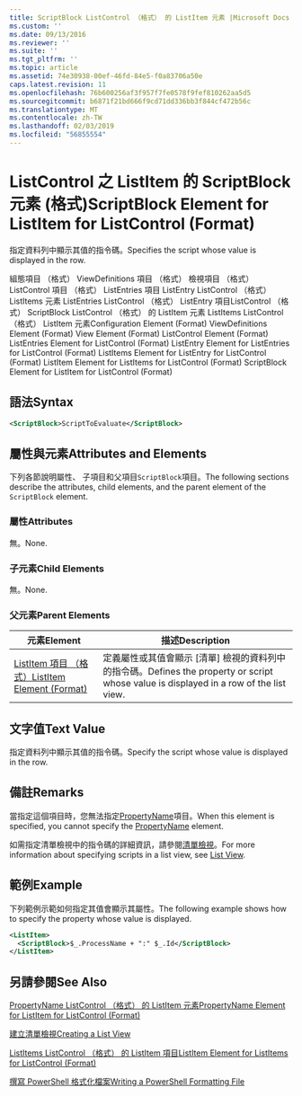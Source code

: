 ```yaml
---
title: ScriptBlock ListControl （格式） 的 ListItem 元素 |Microsoft Docs
ms.custom: ''
ms.date: 09/13/2016
ms.reviewer: ''
ms.suite: ''
ms.tgt_pltfrm: ''
ms.topic: article
ms.assetid: 74e30938-00ef-46fd-84e5-f0a83706a50e
caps.latest.revision: 11
ms.openlocfilehash: 76b600256af3f957f7fe0578f9fef810262aa5d5
ms.sourcegitcommit: b6871f21bd666f9cd71dd336bb3f844cf472b56c
ms.translationtype: MT
ms.contentlocale: zh-TW
ms.lasthandoff: 02/03/2019
ms.locfileid: "56855554"
---
```

# <a name="scriptblock-element-for-listitem-for-listcontrol-format"></a><span data-ttu-id="27b3a-102">ListControl 之 ListItem 的 ScriptBlock 元素 (格式)</span><span class="sxs-lookup"><span data-stu-id="27b3a-102">ScriptBlock Element for ListItem for ListControl (Format)</span></span>

<span data-ttu-id="27b3a-103">指定資料列中顯示其值的指令碼。</span><span class="sxs-lookup"><span data-stu-id="27b3a-103">Specifies the script whose value is displayed in the row.</span></span>

<span data-ttu-id="27b3a-104">組態項目 （格式） ViewDefinitions 項目 （格式） 檢視項目 （格式） ListControl 項目 （格式） ListEntries 項目 ListEntry ListControl （格式） ListItems 元素 ListEntries ListControl （格式） ListEntry 項目ListControl （格式） ScriptBlock ListControl （格式） 的 ListItem 元素 ListItems ListControl （格式） ListItem 元素</span><span class="sxs-lookup"><span data-stu-id="27b3a-104">Configuration Element (Format) ViewDefinitions Element (Format) View Element (Format) ListControl Element (Format) ListEntries Element for ListControl (Format) ListEntry Element for ListEntries for ListControl (Format) ListItems Element for ListEntry for ListControl (Format) ListItem Element for ListItems for ListControl (Format) ScriptBlock Element for ListItem for ListControl (Format)</span></span>

## <a name="syntax"></a><span data-ttu-id="27b3a-105">語法</span><span class="sxs-lookup"><span data-stu-id="27b3a-105">Syntax</span></span>

```xml
<ScriptBlock>ScriptToEvaluate</ScriptBlock>
```

## <a name="attributes-and-elements"></a><span data-ttu-id="27b3a-106">屬性與元素</span><span class="sxs-lookup"><span data-stu-id="27b3a-106">Attributes and Elements</span></span>

<span data-ttu-id="27b3a-107">下列各節說明屬性、 子項目和父項目`ScriptBlock`項目。</span><span class="sxs-lookup"><span data-stu-id="27b3a-107">The following sections describe the attributes, child elements, and the parent element of the `ScriptBlock` element.</span></span>

### <a name="attributes"></a><span data-ttu-id="27b3a-108">屬性</span><span class="sxs-lookup"><span data-stu-id="27b3a-108">Attributes</span></span>

<span data-ttu-id="27b3a-109">無。</span><span class="sxs-lookup"><span data-stu-id="27b3a-109">None.</span></span>

### <a name="child-elements"></a><span data-ttu-id="27b3a-110">子元素</span><span class="sxs-lookup"><span data-stu-id="27b3a-110">Child Elements</span></span>

<span data-ttu-id="27b3a-111">無。</span><span class="sxs-lookup"><span data-stu-id="27b3a-111">None.</span></span>

### <a name="parent-elements"></a><span data-ttu-id="27b3a-112">父元素</span><span class="sxs-lookup"><span data-stu-id="27b3a-112">Parent Elements</span></span>

|<span data-ttu-id="27b3a-113">元素</span><span class="sxs-lookup"><span data-stu-id="27b3a-113">Element</span></span>|<span data-ttu-id="27b3a-114">描述</span><span class="sxs-lookup"><span data-stu-id="27b3a-114">Description</span></span>|
|-------------|-----------------|
|[<span data-ttu-id="27b3a-115">ListItem 項目 （格式）</span><span class="sxs-lookup"><span data-stu-id="27b3a-115">ListItem Element (Format)</span></span>](./listitem-element-for-listitems-for-listcontrol-format.md)|<span data-ttu-id="27b3a-116">定義屬性或其值會顯示 [清單] 檢視的資料列中的指令碼。</span><span class="sxs-lookup"><span data-stu-id="27b3a-116">Defines the property or script whose value is displayed in a row of the list view.</span></span>|

## <a name="text-value"></a><span data-ttu-id="27b3a-117">文字值</span><span class="sxs-lookup"><span data-stu-id="27b3a-117">Text Value</span></span>

<span data-ttu-id="27b3a-118">指定資料列中顯示其值的指令碼。</span><span class="sxs-lookup"><span data-stu-id="27b3a-118">Specify the script whose value is displayed in the row.</span></span>

## <a name="remarks"></a><span data-ttu-id="27b3a-119">備註</span><span class="sxs-lookup"><span data-stu-id="27b3a-119">Remarks</span></span>

<span data-ttu-id="27b3a-120">當指定這個項目時，您無法指定[PropertyName](./propertyname-element-for-listitem-for-listcontrol-format.md)項目。</span><span class="sxs-lookup"><span data-stu-id="27b3a-120">When this element is specified, you cannot specify the [PropertyName](./propertyname-element-for-listitem-for-listcontrol-format.md) element.</span></span>

<span data-ttu-id="27b3a-121">如需指定清單檢視中的指令碼的詳細資訊，請參閱[清單檢視](./creating-a-list-view.md)。</span><span class="sxs-lookup"><span data-stu-id="27b3a-121">For more information about specifying scripts in a list view, see [List View](./creating-a-list-view.md).</span></span>

## <a name="example"></a><span data-ttu-id="27b3a-122">範例</span><span class="sxs-lookup"><span data-stu-id="27b3a-122">Example</span></span>

<span data-ttu-id="27b3a-123">下列範例示範如何指定其值會顯示其屬性。</span><span class="sxs-lookup"><span data-stu-id="27b3a-123">The following example shows how to specify the property whose value is displayed.</span></span>

```xml
<ListItem>
  <ScriptBlock>$_.ProcessName + ":" $_.Id</ScriptBlock>
</ListItem>

```

## <a name="see-also"></a><span data-ttu-id="27b3a-124">另請參閱</span><span class="sxs-lookup"><span data-stu-id="27b3a-124">See Also</span></span>

[<span data-ttu-id="27b3a-125">PropertyName ListControl （格式） 的 ListItem 元素</span><span class="sxs-lookup"><span data-stu-id="27b3a-125">PropertyName Element for ListItem for ListControl (Format)</span></span>](./propertyname-element-for-listitem-for-listcontrol-format.md)

[<span data-ttu-id="27b3a-126">建立清單檢視</span><span class="sxs-lookup"><span data-stu-id="27b3a-126">Creating a List View</span></span>](./creating-a-list-view.md)

[<span data-ttu-id="27b3a-127">ListItems ListControl （格式） 的 ListItem 項目</span><span class="sxs-lookup"><span data-stu-id="27b3a-127">ListItem Element for ListItems for ListControl (Format)</span></span>](./listitem-element-for-listitems-for-listcontrol-format.md)

[<span data-ttu-id="27b3a-128">撰寫 PowerShell 格式化檔案</span><span class="sxs-lookup"><span data-stu-id="27b3a-128">Writing a PowerShell Formatting File</span></span>](./writing-a-powershell-formatting-file.md)
